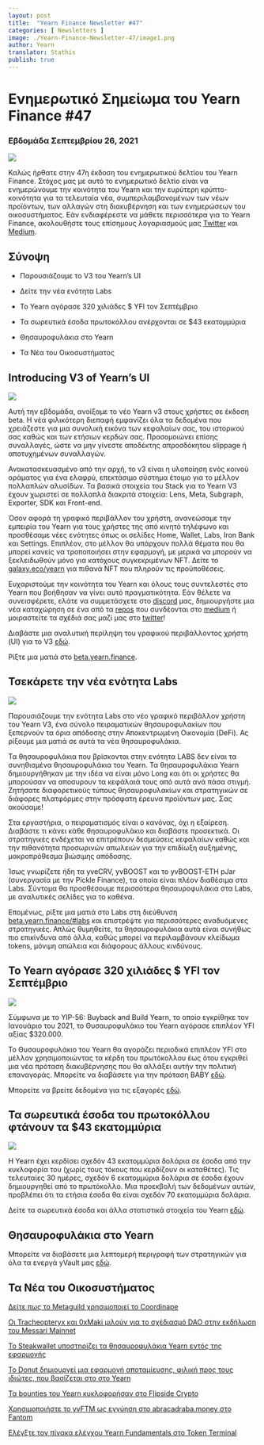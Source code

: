 ```yaml
---
layout: post
title:  "Yearn Finance Newsletter #47"
categories: [ Newsletters ]
image: ./Yearn-Finance-Newsletter-47/image1.png
author: Yearn
translator: Stathis 
publish: true
---
```


# Ενημερωτικό Σημείωμα του Yearn Finance #47

### Εβδομάδα Σεπτεμβρίου 26, 2021

![](image1.png)

Καλώς ήρθατε στην 47η έκδοση του ενημερωτικού δελτίου του Yearn Finance. Στόχος μας με αυτό το ενημερωτικό δελτίο είναι να ενημερώνουμε την κοινότητα του Yearn και την ευρύτερη κρύπτο-κοινότητα  για τα τελευταία νέα, συμπεριλαμβανομένων των νέων προϊόντων, των αλλαγών στη διακυβέρνηση και των ενημερώσεων του οικοσυστήματος. Εάν ενδιαφέρεστε να μάθετε περισσότερα για το Yearn Finance, ακολουθήστε τους επίσημους λογαριασμούς μας [Twitter](https://twitter.com/iearnfinance) και [Medium](https://medium.com/iearn).


## Σύνοψη

- Παρουσιάζουμε το V3 του Yearn’s UI

- Δείτε την νέα ενότητα Labs

- Το Yearn αγόρασε 320 χιλιάδες $ YFI τον Σεπτέμβριο

- Τα σωρευτικά έσοδα πρωτοκόλλου ανέρχονται σε $43 εκατομμύρια

- Θησαυροφυλάκια στο Yearn

- Τα Νέα του Οικοσυστήματος

## Introducing V3 of Yearn’s UI

![](image2.png)

Αυτή την εβδομάδα, ανοίξαμε το νέο Yearn v3 στους χρήστες σε έκδοση beta. Η νέα φιλικότερη διεπαφή εμφανίζει όλα τα δεδομένα που χρειάζεστε για μια συνολική εικόνα των κεφαλαίων σας, του ιστορικού σας καθώς και των ετήσιων κερδών σας. Προσομοιώνει επίσης συναλλαγές, ώστε να μην γίνεστε αποδέκτης απροσδόκητου slippage ή αποτυχημένων συναλλαγών.

Ανακατασκευασμένο από την αρχή, το v3 είναι η υλοποίηση ενός κοινού οράματος για ένα ελαφρύ, επεκτάσιμο σύστημα έτοιμο για το μέλλον πολλαπλών αλυσίδων. Τα βασικά στοιχεία του Stack για το Yearn V3 έχουν χωριστεί σε πολλαπλά διακριτά στοιχεία: Lens, Meta, Subgraph, Exporter, SDK και Front-end.

Όσον αφορά τη γραφικό περιβάλλον του χρήστη, ανανεώσαμε την εμπειρία του Yearn για τους χρήστες της από κινητό τηλέφωνο και προσθέσαμε νέες ενότητες όπως οι σελίδες Home, Wallet, Labs, Iron Bank και Settings. Επιπλέον, στο μέλλον θα υπάρχουν πολλά θέματα που θα μπορεί κανείς να τροποποιήσει στην εφαρμογή, με μερικά να μπορούν να ξεκλειδωθούν μόνο για κατόχους συγκεκριμένων NFT. Δείτε το [galaxy.eco/yearn](https://galaxy.eco/yearn) για πιθανά NFT που πληρούν τις προϋποθέσεις.

Ευχαριστούμε την κοινότητα του Yearn και όλους τους συντελεστές στο Yearn που βοήθησαν να γίνει αυτό πραγματικότητα. Εάν θέλετε να συνεισφέρετε, ελάτε να συμμετάσχετε στο [discord](https://discord.gg/8rF374XkXy) μας, δημιουργήστε μια νέα καταχώρηση σε ένα από τα [repos](https://github.com/yearn) που συνδέονται στο [medium](https://medium.com/iearn/yearn-ui-v3-0-a194355bdb1f) ή μοιραστείτε τα σχέδιά σας μαζί μας στο [twitter](https://twitter.com/iearnfinance)!

Διαβάστε μια αναλυτική περίληψη του γραφικού περιβάλλοντος χρήστη (UI) για το V3 [εδώ](https://medium.com/iearn/yearn-ui-v3-0-a194355bdb1f).

Ρίξτε μια ματιά στο [beta.yearn.finance](https://beta.yearn.finance/).

## Τσεκάρετε την νέα ενότητα Labs
![](image3.png)

Παρουσιάζουμε την ενότητα Labs στο νέο γραφικό περιβάλλον χρήστη του Yearn V3, ένα σύνολο πειραματικών θησαυροφυλακίων που ξεπερνούν τα όρια απόδοσης στην Αποκεντρωμένη Οικονομία (DeFi). Ας ρίξουμε μια ματιά σε αυτά τα νέα θησαυροφυλάκια.

Τα θησαυροφυλάκια που βρίσκονται στην ενότητα LABS δεν είναι τα συνηθισμένα θησαυροφυλάκια του Yearn. Τα θησαυροφυλάκια Yearn δημιουργήθηκαν με την ιδέα να είναι μόνο Long και ότι οι χρήστες θα μπορούσαν να αποσυρουν τα κεφάλαιά τους από αυτά ανά πάσα στιγμή. Ζητήσατε διαφορετικούς τύπους θησαυροφυλακίων και στρατηγικών σε διάφορες πλατφόρμες στην πρόσφατη έρευνα προϊόντων μας. Σας ακούσαμε!

Στα εργαστήρια, ο πειραματισμός είναι ο κανόνας, όχι η εξαίρεση. Διαβάστε τι κάνει κάθε θησαυροφυλάκιο και διαβάστε προσεκτικά. Οι στρατηγικές ενδέχεται να επιτρέπουν δεσμεύσεις κεφαλαίων καθώς και την πιθανότητα προσωρινών απωλειών για την επιδίωξη αυξημένης, μακροπρόθεσμα βιώσιμης απόδοσης.

Ίσως γνωρίζετε ήδη τα yveCRV, yvBOOST και το yvBOOST-ETH pJar (συνεργασία με την Pickle Finance), τα οποία είναι πλέον διαθέσιμα στα Labs. Σύντομα θα προσθέσουμε περισσότερα θησαυροφυλάκια στα Labs, με αναλυτικές σελίδες για το καθένα.

Επομένως, ρίξτε μια ματιά στο Labs στη διεύθυνση [beta.yearn.finance/#labs](https://beta.yearn.finance/#/labs) και επιστρέψτε για περισσότερες αναδυόμενες στρατηγικές. Απλώς θυμηθείτε, τα θησαυροφυλάκια αυτά είναι συνήθως πιο επικίνδυνα από άλλα, καθώς μπορεί να περιλαμβάνουν κλείδωμα tokens, μόνιμη απώλεια και διάφορους άλλους κινδύνους.

## Το Yearn αγόρασε 320 χιλιάδες $ YFI τον Σεπτέμβριο

![](image4.png)

Σύμφωνα με το YIP-56: Buyback and Build Yearn, το οποίο εγκρίθηκε τον Ιανουάριο του 2021, το Θυσαυροφυλάκιο του Yearn αγόρασε επιπλέον YFI αξίας $320.000.

Το Θυσαυροφυλάκιο του Yearn θα αγοράζει περιοδικά επιπλέον YFI στο μέλλον χρησιμοποιώντας τα κέρδη του πρωτόκολλου έως ότου εγκριθεί μια νέα πρόταση διακυβέρνησης που θα αλλάξει αυτήν την πολιτική επαναγοράς. Μπορείτε να διαβάσετε για την πρόταση BABY [εδώ](https://snapshot.org/#/yearn/proposal/Qmb6gBzjvgLMazSrQQGVcjutLNdkVyM2Lh6yckMzdoaHWZ).

Μπορείτε να βρείτε δεδομένα για τις εξαγορές [εδώ](https://www.yfistats.com/financials/YFIBuybacks.html).

## Τα σωρευτικά έσοδα του πρωτοκόλλου φτάνουν τα $43 εκατομμύρια

![](image5.png)

Η Yearn έχει κερδίσει σχεδόν 43 εκατομμύρια δολάρια σε έσοδα από την κυκλοφορία του (χωρίς τους τόκους που κερδίζουν οι καταθέτες). Τις τελευταίες 30 ημέρες, σχεδόν 6 εκατομμύρια δολάρια σε έσοδα έχουν δημιουργηθεί από το πρωτόκολλο. Μια προεκβολή των δεδομένων αυτών, προβλέπει ότι τα ετήσια έσοδα θα είναι σχεδόν 70 εκατομμύρια δολάρια.

Δείτε τα σωρευτικά έσοδα και άλλα στατιστικά στοιχεία του Yearn [εδώ](https://www.yfistats.com/).

## Θησαυροφυλάκια στο Yearn

Μπορείτε να διαβάσετε μια λεπτομερή περιγραφή των στρατηγικών για όλα τα ενεργά yVault μας [εδώ](https://medium.com/yearn-state-of-the-vaults/the-vaults-at-yearn-9237905ffed3).

## Τα Νέα του Οικοσυστήματος
[Δείτε πως το Metaguild χρησιμοποιεί το Coordinape](https://twitter.com/metaguildcom/status/1440368717888557068)

[Οι Tracheopteryx και 0xMaki μιλούν για το σχέδιασμό DAO στην εκδήλωση του Messari Mainnet](https://twitter.com/MessariCrypto/status/1440412651457110020)

[Το Steakwallet υποστηρίζει τα θησαυροφυλάκια Yearn εντός της εφαρμογής](https://twitter.com/steakwallet/status/1440734147194994694)

[Το Donut δημιουργεί μια εφαρμογή αποταμίευσης, φιλική προς τους ιδιώτες, που βασίζεται στο στο Yearn](https://twitter.com/bantg/status/1438680337735987209)

[Τα bounties του Yearn κυκλοφορήσαν στο Flipside Crypto](https://twitter.com/flipsidecrypto/status/1438613782507446273)

[Χρησιμοποιήστε το yvFTM ως εγγύηση στο abracadraba.money στο Fantom](https://twitter.com/MIM_Spell/status/1441912161001820161?s=20)

[Ελέγξτε τον πίνακα ελέγχου Yearn Fundamentals στο Token Terminal](https://twitter.com/iearnfinance/status/1441179921523507200)
